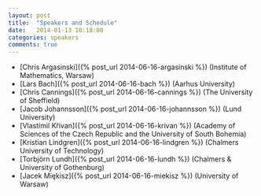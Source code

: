 ```yaml
---
layout: post
title:  "Speakers and Schedule"
date:   2014-01-13 10:18:00
categories: speakers
comments: true
---
```




<!--
+ 0900 - 0920 [Chris Argasinski]({% post_url 2014-06-16-argasinski %}) (Institute of Mathematics, Warsaw)
+ 0920 - 0940  [Lars Bach]({% post_url 2014-06-16-bach %}) (Aarhus University)
+ 0940 - 1000  [Chris Cannings]({% post_url 2014-06-16-cannings %}) (The University of Sheffield)
+ 1030 - 1050  [Jacob Johannsson]({% post_url 2014-06-16-johannsson %}) (Lund University)
+ 1050 - 1110  [Vlastimil Křivan]({% post_url 2014-06-16-krivan %}) (Academy of Sciences of the Czech Republic and the University of South Bohemia)
+ 1110 - 1130  [Kristian Lindgren]({% post_url 2014-06-16-lindgren %}) (Chalmers University of Technology)
+ 1130 - 1150  [Torbjörn Lundh]({% post_url 2014-06-16-lundh %}) (Chalmers & University of Gothenburg)
+ 1150 - 1210  [Jacek Miękisz]({% post_url 2014-06-16-miekisz %}) (University of Warsaw) --->

+ [Chris Argasinski]({% post_url 2014-06-16-argasinski %}) (Institute of Mathematics, Warsaw)
+ [Lars Bach]({% post_url 2014-06-16-bach %}) (Aarhus University)
+ [Chris Cannings]({% post_url 2014-06-16-cannings %}) (The University of Sheffield)
+ [Jacob Johannsson]({% post_url 2014-06-16-johannsson %}) (Lund University)
+ [Vlastimil Křivan]({% post_url 2014-06-16-krivan %}) (Academy of Sciences of the Czech Republic and the University of South Bohemia)
+ [Kristian Lindgren]({% post_url 2014-06-16-lindgren %}) (Chalmers University of Technology)
+ [Torbjörn Lundh]({% post_url 2014-06-16-lundh %}) (Chalmers & University of Gothenburg)
+ [Jacek Miękisz]({% post_url 2014-06-16-miekisz %}) (University of Warsaw)